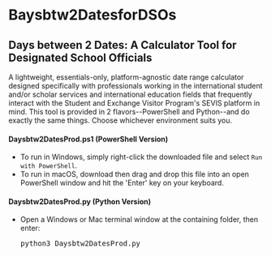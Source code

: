 # Baysbtw2DatesforDSOs
## Days between 2 Dates: A Calculator Tool for Designated School Officials
A lightweight, essentials-only, platform-agnostic date range calculator designed specifically with professionals working in the international student and/or scholar services and international education fields that frequently interact with the Student and Exchange Visitor Program's SEVIS platform in mind. This tool is provided in 2 flavors--PowerShell and Python--and do exactly the same things. Choose whichever environment suits you. 
#### Daysbtw2DatesProd.ps1 (PowerShell Version)
+ To run in Windows, simply right-click the downloaded file and select <code>Run with PowerShell</code>.
+ To run in macOS, download then drag and drop this file into an open PowerShell window and hit the 'Enter' key on your keyboard.  
#### Daysbtw2DatesProd.py (Python Version)
+ Open a Windows or Mac terminal window at the containing folder, then enter: <pre>python3 Daysbtw2DatesProd.py</pre>
